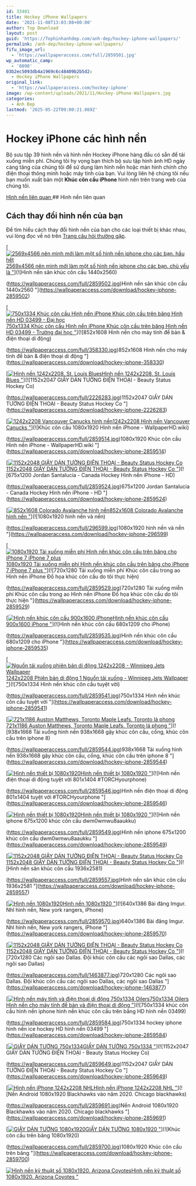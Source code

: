 ```yaml
---
id: 33401
title: Hockey iPhone Wallpapers
date: '2021-11-08T13:03:08+00:00'
author: Top Download
layout: post
guid: 'https://Tophinhanhdep.com/anh-dep/hockey-iphone-wallpapers/'
permalink: /anh-dep/hockey-iphone-wallpapers/
fifu_image_url:
  - 'https://wallpaperaccess.com/full/2859501.jpg'
wp_automatic_camp:
  - '8098'
03b2ec5093db4a1969c6c48409b2b5d2:
  - Hockey iPhone Wallpapers
original_link:
  - 'https://wallpaperaccess.com/hockey-iphone'
image: /wp-content/uploads/2021/11/Hockey-iPhone-Wallpapers.jpg
categories:
  - Ảnh Đẹp
lastmod: '2025-05-22T09:00:21.869Z'
---
```

# Hockey iPhone các hình nền

Bộ sưu tập 39 hình nền và hình nền Hockey iPhone hàng đầu có sẵn để tải xuống miễn phí. Chúng tôi hy vọng bạn thích bộ sưu tập hình ảnh HD ngày càng tăng của chúng tôi để sử dụng làm hình nền hoặc màn hình chính cho điện thoại thông minh hoặc máy tính của bạn. Vui lòng liên hệ chúng tôi nếu bạn muốn xuất bản một **Khúc côn cầu iPhone** hình nền trên trang web của chúng tôi.

[Hình nền liên quan ](#related) ## Hình nền liên quan

## Cách thay đổi hình nền của bạn

Để tìm hiểu cách thay đổi hình nền của bạn cho các loại thiết bị khác nhau, vui lòng đọc về nó trên [Trang câu hỏi thường gặp](https://tophinhanhdep.com/faq/).

  
[[![2569x4566 nên mình mới làm một số hình nền iphone cho các bạn.  hầu hết](https://wallpaperaccess.com/full/2859501.jpg)2569x4566 nên mình mới làm một số hình nền iphone cho các bạn. chủ yếu là "](https://wallpaperaccess.com/download/hockey-iphone-2859501)](![Hình nền sân khúc côn cầu 1440x2560)

(https://wallpaperaccess.com/full/2859502.jpg)Hình nền sân khúc côn cầu 1440x2560 "](https://wallpaperaccess.com/download/hockey-iphone-2859502)

[[![750x1334 Khúc côn cầu Hình nền iPhone Khúc côn cầu trên băng Hình nền HD 03499 - Đại học](https://wallpaperaccess.com/full/2859503.jpg)750x1334 Khúc côn cầu Hình nền iPhone Khúc côn cầu trên băng Hình nền HD 03499 - Trường đại học "](https://wallpaperaccess.com/download/hockey-iphone-2859503)](![852x1608 Hình nền cho máy tính để bàn & điện thoại di động)

(https://wallpaperaccess.com/full/358330.jpg)852x1608 Hình nền cho máy tính để bàn &amp; điện thoại di động "](https://wallpaperaccess.com/download/hockey-iphone-358330)

[[![Hình nền 1242x2208.  St. Louis Blues](https://wallpaperaccess.com/full/1989516.jpg)Hình nền 1242x2208. St. Louis Blues "](https://wallpaperaccess.com/download/hockey-iphone-1989516)](![1152x2047 GIẤY DÁN TƯỜNG ĐIỆN THOẠI - Beauty Status Hockey Co)

(https://wallpaperaccess.com/full/2226283.jpg)1152x2047 GIẤY DÁN TƯỜNG ĐIỆN THOẠI - Beauty Status Hockey Co "](https://wallpaperaccess.com/download/hockey-iphone-2226283)

[[![1242x2208 Vancouver Canucks hình nền](https://wallpaperaccess.com/full/1802666.jpg)1242x2208 Hình nền Vancouver Canucks "](https://wallpaperaccess.com/download/hockey-iphone-1802666)](![Khúc côn cầu 1080x1920 Hình nền iPhone - WallpaperHD.wiki)

(https://wallpaperaccess.com/full/2859514.jpg)1080x1920 Khúc côn cầu Hình nền iPhone - WallpaperHD.wiki "](https://wallpaperaccess.com/download/hockey-iphone-2859514)

[[![1152x2048 GIẤY DÁN TƯỜNG ĐIỆN THOẠI - Beauty Status Hockey Co](https://wallpaperaccess.com/full/2859522.jpg) 1152x2048 GIẤY DÁN TƯỜNG ĐIỆN THOẠI - Beauty Status Hockey Co "](https://wallpaperaccess.com/download/hockey-iphone-2859522)](![675x1200 Jordan Santalucia - Canada Hockey Hình nền iPhone - HD)

(https://wallpaperaccess.com/full/2859524.jpg)675x1200 Jordan Santalucia - Canada Hockey Hình nền iPhone - HD "](https://wallpaperaccess.com/download/hockey-iphone-2859524)

[[![852x1608 Colorado Avalanche hình nền](https://wallpaperaccess.com/full/1802523.png)852x1608 Colorado Avalanche hình nền "](https://wallpaperaccess.com/download/hockey-iphone-1802523)](![1080x1920 hình nền và nền)

(https://wallpaperaccess.com/full/296599.jpg)1080x1920 hình nền và nền "](https://wallpaperaccess.com/download/hockey-iphone-296599)

[[![1080x1920 Tải xuống miễn phí Hình nền khúc côn cầu trên băng cho iPhone 7 iPhone 7 plus](https://wallpaperaccess.com/full/2859527.jpg)1080x1920 Tải xuống miễn phí Hình nền khúc côn cầu trên băng cho iPhone 7 iPhone 7 plus "](https://wallpaperaccess.com/download/hockey-iphone-2859527)](![720x1280 Tải xuống miễn phí Khúc côn cầu trong ao Hình nền iPhone Đồ họa khúc côn cầu do tôi thực hiện)

(https://wallpaperaccess.com/full/2859529.jpg)720x1280 Tải xuống miễn phí Khúc côn cầu trong ao Hình nền iPhone Đồ họa khúc côn cầu do tôi thực hiện "](https://wallpaperaccess.com/download/hockey-iphone-2859529)

[[![Hình nền khúc côn cầu 900x1600 iPhone](https://wallpaperaccess.com/full/2859531.jpg)Hình nền khúc côn cầu 900x1600 iPhone "](https://wallpaperaccess.com/download/hockey-iphone-2859531)](![Hình nền khúc côn cầu 680x1209 cho iPhone)

(https://wallpaperaccess.com/full/2859535.jpg)Hình nền khúc côn cầu 680x1209 cho iPhone "](https://wallpaperaccess.com/download/hockey-iphone-2859535)

[[![Nguồn tải xuống phiên bản di động 1242x2208 - Winnipeg Jets Wallpaper](https://wallpaperaccess.com/full/2463464.jpg)1242x2208 Phiên bản di động 1 Nguồn tải xuống - Winnipeg Jets Wallpaper "](https://wallpaperaccess.com/download/hockey-iphone-2463464)](![750x1334 Hình nền khúc côn cầu tuyệt vời)

(https://wallpaperaccess.com/full/2859541.jpg)750x1334 Hình nền khúc côn cầu tuyệt vời "](https://wallpaperaccess.com/download/hockey-iphone-2859541)

[[![721x1186 Auston Matthews, Toronto Maple Leafs.  Toronto lá phong](https://wallpaperaccess.com/full/2859542.jpg)721x1186 Auston Matthews, Toronto Maple Leafs. Toronto lá phong "](https://wallpaperaccess.com/download/hockey-iphone-2859542)](![938x1668 Tải xuống hình nền 938x1668 gậy khúc côn cầu, cổng, khúc côn cầu trên iphone 8)

(https://wallpaperaccess.com/full/2859544.jpg)938x1668 Tải xuống hình nền 938x1668 gậy khúc côn cầu, cổng, khúc côn cầu trên iphone 8 "](https://wallpaperaccess.com/download/hockey-iphone-2859544)

[[![Hình nền thiết bị 1080x1920](https://wallpaperaccess.com/full/1802641.jpg)Hình nền thiết bị 1080x1920 "](https://wallpaperaccess.com/download/hockey-iphone-1802641)](![Hình nền điện thoại di động tuyệt vời 801x1404 #TORCHyourphone)

(https://wallpaperaccess.com/full/2859546.jpg)Hình nền điện thoại di động 801x1404 tuyệt vời #TORCHyourphone "](https://wallpaperaccess.com/download/hockey-iphone-2859546)

[[![Hình nền thiết bị 1080x1920](https://wallpaperaccess.com/full/2613837.jpg)Hình nền thiết bị 1080x1920 "](https://wallpaperaccess.com/download/hockey-iphone-2613837)](![Hình nền iphone 675x1200 khúc côn cầu dwm0wmwu8aaukku)

(https://wallpaperaccess.com/full/2859549.jpg)Hình nền iphone 675x1200 khúc côn cầu dwm0wmwu8aaukku "](https://wallpaperaccess.com/download/hockey-iphone-2859549)

[[![1152x2048 GIẤY DÁN TƯỜNG ĐIỆN THOẠI - Beauty Status Hockey Co](https://wallpaperaccess.com/full/2859551.png)1152x2048 GIẤY DÁN TƯỜNG ĐIỆN THOẠI - Beauty Status Hockey Co "](https://wallpaperaccess.com/download/hockey-iphone-2859551)](![Hình nền sân khúc côn cầu 1936x2581)

(https://wallpaperaccess.com/full/2859557.jpg)Hình nền sân khúc côn cầu 1936x2581 "](https://wallpaperaccess.com/download/hockey-iphone-2859557)

[[![Hình nền 1080x1920](https://wallpaperaccess.com/full/1575533.png)Hình nền 1080x1920 "](https://wallpaperaccess.com/download/hockey-iphone-1575533)](![640x1386 Bài đăng Imgur.  Nhl hình nền, New york rangers, iPhone)

(https://wallpaperaccess.com/full/2859570.jpg)640x1386 Bài đăng Imgur. Nhl hình nền, New york rangers, iPhone "](https://wallpaperaccess.com/download/hockey-iphone-2859570)

[[![1152x2048 GIẤY DÁN TƯỜNG ĐIỆN THOẠI - Beauty Status Hockey Co](https://wallpaperaccess.com/full/2859580.jpg)1152x2048 GIẤY DÁN TƯỜNG ĐIỆN THOẠI - Beauty Status Hockey Co "](https://wallpaperaccess.com/download/hockey-iphone-2859580)](![720x1280 Các ngôi sao Dallas.  Đội khúc côn cầu các ngôi sao Dallas, các ngôi sao Dallas)

(https://wallpaperaccess.com/full/1463877.jpg)720x1280 Các ngôi sao Dallas. Đội khúc côn cầu các ngôi sao Dallas, các ngôi sao Dallas "](https://wallpaperaccess.com/download/hockey-iphone-1463877)

[[![Hình nền máy tính và điện thoại di động 750x1334 Oilers](https://wallpaperaccess.com/full/1802532.jpg)750x1334 Oilers Hình nền cho máy tính để bàn và điện thoại di động "](https://wallpaperaccess.com/download/hockey-iphone-1802532)](![750x1334 khúc côn cầu hình nền iphone hình nền khúc côn cầu trên băng HD hình nền 03499)

(https://wallpaperaccess.com/full/2859584.jpg)750x1334 hockey iphone hình nền ice hockey HD hình nền 03499 "](https://wallpaperaccess.com/download/hockey-iphone-2859584)

[[![GIẤY DÁN TƯỜNG 750x1334](https://wallpaperaccess.com/full/2859634.jpg)GIẤY DÁN TƯỜNG 750x1334 "](https://wallpaperaccess.com/download/hockey-iphone-2859634)](![1152x2047 GIẤY DÁN TƯỜNG ĐIỆN THOẠI - Beauty Status Hockey Co)

(https://wallpaperaccess.com/full/2859649.jpg)1152x2047 GIẤY DÁN TƯỜNG ĐIỆN THOẠI - Beauty Status Hockey Co "](https://wallpaperaccess.com/download/hockey-iphone-2859649)

[[![Hình nền iPhone 1242x2208 NHL](https://wallpaperaccess.com/full/2859650.jpg)Hình nền iPhone 1242x2208 NHL "](https://wallpaperaccess.com/download/hockey-iphone-2859650)](![Nền Android 1080x1920 Blackhawks vào năm 2020. Chicago blackhawks)

(https://wallpaperaccess.com/full/2859691.jpg)Nền Android 1080x1920 Blackhawks vào năm 2020. Chicago blackhawks "](https://wallpaperaccess.com/download/hockey-iphone-2859691)

[[![GIẤY DÁN TƯỜNG 1080x1920](https://wallpaperaccess.com/full/2859697.jpg)GIẤY DÁN TƯỜNG 1080x1920 "](https://wallpaperaccess.com/download/hockey-iphone-2859697)](![Khúc côn cầu trên băng 1080x1920)

(https://wallpaperaccess.com/full/2859700.jpg)1080x1920 Khúc côn cầu trên băng "](https://wallpaperaccess.com/download/hockey-iphone-2859700)

[![Hình nền kỹ thuật số 1080x1920.  Arizona Coyotes](https://wallpaperaccess.com/full/2859708.jpg)Hình nền kỹ thuật số 1080x1920. Arizona Coyotes "](https://wallpaperaccess.com/download/hockey-iphone-2859708)
